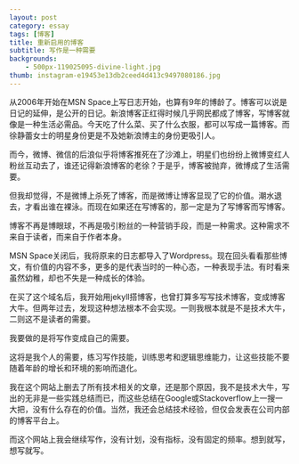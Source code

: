 ```yaml
---
layout: post
category: essay
tags: [博客]
title: 重新启用的博客
subtitle: 写作是一种需要
backgrounds:
    - 500px-119025095-divine-light.jpg
thumb: instagram-e19453e13db2ceed4d413c9497080186.jpg
---
```


从2006年开始在MSN Space上写日志开始，也算有9年的博龄了。博客可以说是日记的延伸，是公开的日记。新浪博客正红得时候几乎网民都成了博客，写博客就像是一种生活必需品。今天吃了什么菜、买了什么衣服，都可以写成一篇博客。而徐静蕾女士的明星身份更是不及她新浪博主的身份更吸引人。

而今，微博、微信的后浪似乎将博客推死在了沙滩上，明星们也纷纷上微博变红人粉丝互动去了，谁还记得新浪博客的老徐？于是乎，博客被抛弃，微博成了生活需要。

但我却觉得，不是微博上杀死了博客，而是微博让博客显现了它的价值。潮水退去，才看出谁在裸泳。而现在如果还在写博客的，那一定是为了写博客而写博客。

博客不再是博眼球，不再是吸引粉丝的一种营销手段，而是一种需求。这种需求不来自于读者，而来自于作者本身。

MSN Space关闭后，我将原来的日志都导入了Wordpress。现在回头看看那些博文，有价值的内容不多，更多的是代表当时的一种心态，一种表现手法。有时看来虽然幼稚，却也不失是一种成长的体验。

在买了这个域名后，我开始用jekyll搭博客，也曾打算多写写技术博客，变成博客大牛。但两年过去，发现这种想法根本不会实现。一则我根本就是不是技术大牛，二则这不是读者的需要。

我要做的是将写作变成自己的需要。

这将是我个人的需要，练习写作技能，训练思考和逻辑思维能力，让这些技能不要随着年龄的增长和环境的影响而退化。

我在这个网站上删去了所有技术相关的文章，还是那个原因，我不是技术大牛，写出的无非是一些实践总结而已，而这些总结在Google或Stackoverflow上一搜一大把，没有什么存在的价值。当然，我还会总结技术经验，但仅会发表在公司内部的博客平台上。

而这个网站上我会继续写作，没有计划，没有指标，没有固定的频率。想到就写，想写就写。

